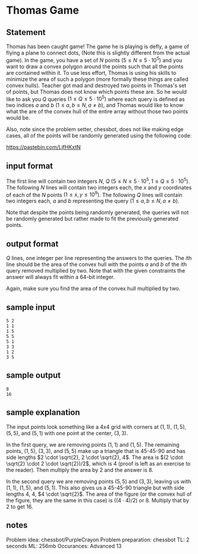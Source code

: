 # Thomas Game

## Statement

Thomas has been caught game! The game he is playing is defly, a game of flying a plane to connect dots, (Note this is slightly different from the actual game). In the game, you have a set of $N$ points $(5 \leq N \leq 5 \cdot 10^5)$ and you want to draw a convex polygon around the points such that all the points are contained within it. To use less effort, Thomas is using his skills to minimize the area of such a polygon (more formally these things are called convex hulls). Teacher got mad and destroyed two points in Thomas's set of points, but Thomas does not know which points these are. So he would like to ask you $Q$ queries $(1 \leq Q \leq 5 \cdot 10^5)$ where each query is defined as two indices $a$ and $b$ $(1 \leq a, b \leq N, a \neq b)$, and Thomas would like to know what the are of the convex hull of the entire array without those two points would be. 

Also, note since the problem setter, chessbot, does not like making edge cases, all of the points will be randomly generated using the following code: 

https://pastebin.com/LjfHKxtN

## input format

The first line will contain two integers $N$, $Q$ $(5 \leq N \leq 5 \cdot 10^5, 1 \leq Q \leq 5 \cdot 10^5)$. The following $N$ lines will contain two integers each, the $x$ and $y$ coordinates of each of the $N$ points $(1 \leq x,y \leq 10^9)$. The following $Q$ lines will contain two integers each, $a$ and $b$ representing the query $(1 \leq a, b \leq N, a \neq b)$. 

Note that despite the points being randomly generated, the queries will not be randomly generated but rather made to fit the previously generated points.

## output format

$Q$ lines, one integer per line representing the answers to the queries. The $i$th line should be the area of the convex hull with the points $a$ and $b$ of the $i$th query removed multiplied by two. Note that with the given constraints the answer will always fit within a $64$-bit integer.

Again, make sure you find the area of the convex hull multiplied by two.

## sample input
```
5 2
1 1
1 5
5 5
5 1
3 3
1 2
3 5
```

## sample output

```
8
16
```

## sample explanation
The input points look something like a $4$x$4$ grid with corners at $(1, 1)$, $(1, 5)$, $(5, 5)$, and $(5, 1)$ with one point at the center, $(3, 3)$. 

In the first query, we are removing points $(1, 1)$ and $(1, 5)$. The remaining points, $(1, 5)$, $(3, 3)$, and $(5, 5)$ make up a triangle that is $45$-$45$-$90$ and has side lengths $2 \cdot \sqrt{2}, 2 \cdot \sqrt{2}, 4$. The area is $(2 \cdot \sqrt{2}   \cdot  2 \cdot \sqrt{2})/2$, which is $4$ (proof is left as an exercise to the reader). Then multiply the area by $2$ and the answer is $8$.

In the second query we are removing points $(5, 5)$ and $(3, 3)$, leaving us with $(1, 1)$, $(1, 5)$, and $(5, 1)$. This also gives us a $45$-$45$-$90$ triangle but with side lengths $4$, $4$, $4 \cdot \sqrt{2}$. The area of the figure (or the convex hull of the figure, they are the same in this case) is $((4 \cdot 4)/2)$ or $8$. Multiply that by $2$ to get $16$.

## notes
Problem idea: chessbot/PurpleCrayon
Problem preparation: chessbot
TL: 2 seconds
ML: 256mb
Occurances: Advanced 13
